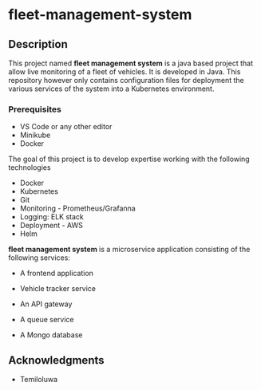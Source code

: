 # fleet-management-system

## Description
This project named **fleet management system** is a java based project that allow live monitoring of a fleet of vehicles. It is developed in Java. This repository however only contains configuration files for deployment the various services of the system into a Kubernetes environment.


### Prerequisites

- VS Code or any other editor
- Minikube
- Docker

The goal of this project is to develop expertise working with the following technologies

- Docker
- Kubernetes
- Git
- Monitoring - Prometheus/Grafanna
- Logging: ELK stack
- Deployment - AWS
- Helm

**fleet management system** is a microservice application consisting of the following services:


- A frontend application

- Vehicle tracker service

- An API gateway

- A queue service

- A Mongo database

## Acknowledgments

* Temiloluwa




